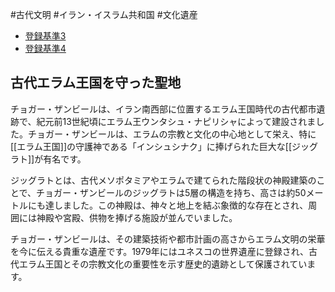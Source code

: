 #古代文明 #イラン・イスラム共和国 #文化遺産 
- [登録基準3](登録基準3.md)
- [登録基準4](登録基準4.md)
## 古代エラム王国を守った聖地
チョガー・ザンビールは、イラン南西部に位置するエラム王国時代の古代都市遺跡で、紀元前13世紀頃にエラム王ウンタシュ・ナピリシャによって建設されました。チョガー・ザンビールは、エラムの宗教と文化の中心地として栄え、特に[[エラム王国]]の守護神である「インシュシナク」に捧げられた巨大な[[ジッグラト]]が有名です。

ジッグラトとは、古代メソポタミアやエラムで建てられた階段状の神殿建築のことで、チョガー・ザンビールのジッグラトは5層の構造を持ち、高さは約50メートルにも達しました。この神殿は、神々と地上を結ぶ象徴的な存在とされ、周囲には神殿や宮殿、供物を捧げる施設が並んでいました。

チョガー・ザンビールは、その建築技術や都市計画の高さからエラム文明の栄華を今に伝える貴重な遺産です。1979年にはユネスコの世界遺産に登録され、古代エラム王国とその宗教文化の重要性を示す歴史的遺跡として保護されています。